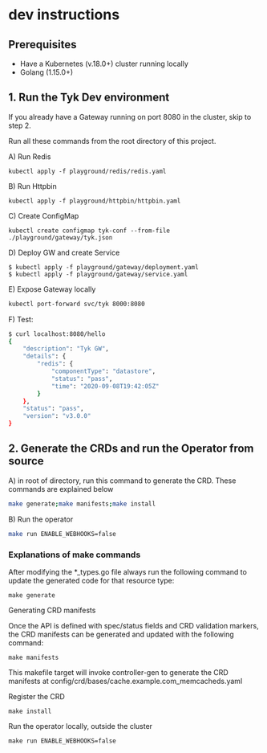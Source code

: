 # dev instructions

## Prerequisites

- Have a Kubernetes (v.18.0+) cluster running locally
- Golang (1.15.0+)

## 1. Run the Tyk Dev environment

If you already have a Gateway running on port 8080 in the cluster, skip to step 2.

Run all these commands from the root directory of this project.

A) Run Redis
```kubernetes
kubectl apply -f playground/redis/redis.yaml
```

B) Run Httpbin
```kubernetes
kubectl apply -f playground/httpbin/httpbin.yaml
```

C) Create ConfigMap
```kubernetes
kubectl create configmap tyk-conf --from-file ./playground/gateway/tyk.json
```

D) Deploy GW and create Service

```kubernetes
$ kubectl apply -f playground/gateway/deployment.yaml
$ kubectl apply -f playground/gateway/service.yaml
```

E) Expose Gateway locally
```bash
kubectl port-forward svc/tyk 8000:8080
```

F) Test:
```bash
$ curl localhost:8080/hello
{
    "description": "Tyk GW",
    "details": {
        "redis": {
            "componentType": "datastore",
            "status": "pass",
            "time": "2020-09-08T19:42:05Z"
        }
    },
    "status": "pass",
    "version": "v3.0.0"
}
```

## 2. Generate the CRDs and run the Operator from source

A) in root of directory, run this command to generate the CRD.
These commands are explained below
```bash
make generate;make manifests;make install
```

B) Run the operator
```bash
make run ENABLE_WEBHOOKS=false
```

### Explanations of make commands
After modifying the *_types.go file always run the following command to update the generated code for that resource type:
```
make generate
```


Generating CRD manifests

Once the API is defined with spec/status fields and CRD validation markers, the CRD manifests can be generated and updated with the following command:

```
make manifests
```

This makefile target will invoke controller-gen to generate the CRD manifests at config/crd/bases/cache.example.com_memcacheds.yaml


Register the CRD

```
make install
```

Run the operator locally, outside the cluster

```
make run ENABLE_WEBHOOKS=false
```
